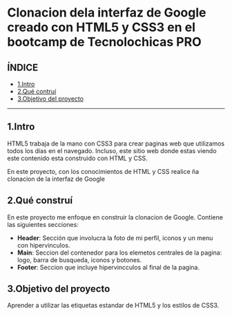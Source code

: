 # Clonacion dela interfaz de Google creado con HTML5 y CSS3 en el bootcamp de Tecnolochicas PRO
## ÍNDICE
* [1.Intro](https://github.com/alex5camp/clointerazgoogle#1intro)
* [2.Qué contruí](https://github.com/alex5camp/clointerazgoogle#2qu%C3%A9-constru%C3%AD)
* [3.Objetivo del proyecto](https://github.com/alex5camp/clointerazgoogle#3objetivo-del-proyecto)

****
## 1.Intro
HTML5 trabaja de la mano con CSS3 para crear paginas web que utilizamos todos los días en el navegado. Incluso, este sitio web donde estas viendo este contenido esta construido con HTML y CSS.

En este proyecto, con los conocimientos de HTML y CSS  realice ña clonacion de la interfaz de Google

## 2.Qué construí
En este proyecto me enfoque en construir la clonacion de Google.
Contiene las siguientes secciones:

* **Header**: Sección que involucra la foto de mi perfil, iconos y un menu con hipervinculos.
* **Main**: Seccion del contenedor para los elemetos centrales de la pagina: logo, barra de busqueda, iconos y botones.
*  **Footer**: Seccion que  incluye hipervincculos al final de la pagina.
## 3.Objetivo del proyecto
Aprender a utilizar las etiquetas estandar de HTML5 y los estilos de CSS3.
